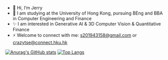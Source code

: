 - 👋 Hi, I’m Jerry
- 👀 I am studying at the University of Hong Kong, pursuing BEng and BBA in Computer Engineering and Finance
- ✨ I am interested in Generative AI & 3D Computer Vision & Quantitative Finance
- ⚡ Welcome to connect with me: s201943158@gmail.com or crazytse@connect.hku.hk


[![Anurag's GitHub stats](https://github-readme-stats.vercel.app/api?username=JerryTseee&count_private=true&show_icons=true&theme=radical)](https://github.com/anuraghazra/github-readme-stats)
[![Top Langs](https://github-readme-stats.vercel.app/api/top-langs/?username=JerryTseee&layout=compact&hide=jupyter%20notebook)](https://github.com/anuraghazra/github-readme-stats)
